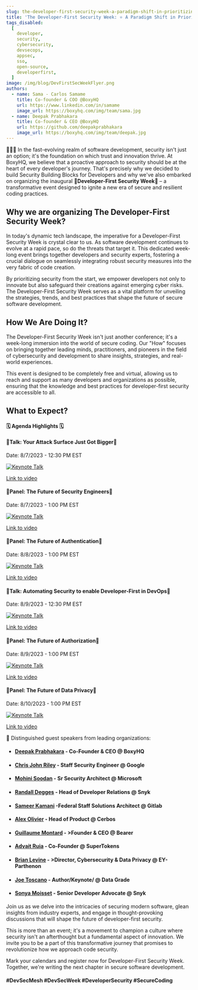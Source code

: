 ```yaml
---
slug: the-developer-first-security-week-a-paradigm-shift-in-prioritizing-code-security
title: 'The Developer-First Security Week: ⭐ A Paradigm Shift in Prioritizing Code Security'
tags_disabled:
  [
    developer,
    security,
    cybersecurity,
    devsecops,
    appsec,
    sso,
    open-source,
    developerfirst,
  ]
image: /img/blog/DevFirstSecWeekFlyer.png
authors:
  - name: Sama - Carlos Samame
    title: Co-founder & COO @BoxyHQ
    url: https://www.linkedin.com/in/samame
    image_url: https://boxyhq.com/img/team/sama.jpg
  - name: Deepak Prabhakara
    title: Co-founder & CEO @BoxyHQ
    url: https://github.com/deepakprabhakara
    image_url: https://boxyhq.com/img/team/deepak.jpg
---
```


👩🏼‍💻 In the fast-evolving realm of software development, security isn't just an option; it's the foundation on which trust and innovation thrive. At BoxyHQ, we believe that a proactive approach to security should be at the heart of every developer's journey. That's precisely why we decided to build Security Building Blocks for Developers and why we've also embarked on organizing the inaugural 🌟**Developer-First Security Week**🌟 – a transformative event designed to ignite a new era of secure and resilient coding practices.

## Why we are organizing The Developer-First Security Week?

In today's dynamic tech landscape, the imperative for a Developer-First Security Week is crystal clear to us. As software development continues to evolve at a rapid pace, so do the threats that target it. This dedicated week-long event brings together developers and security experts, fostering a crucial dialogue on seamlessly integrating robust security measures into the very fabric of code creation.

By prioritizing security from the start, we empower developers not only to innovate but also safeguard their creations against emerging cyber risks. The Developer-First Security Week serves as a vital platform for unveiling the strategies, trends, and best practices that shape the future of secure software development.

## How We Are Doing It?

The Developer-First Security Week isn't just another conference; it's a week-long immersion into the world of secure coding. Our "How" focuses on bringing together leading minds, practitioners, and pioneers in the field of cybersecurity and development to share insights, strategies, and real-world experiences.

This event is designed to be completely free and virtual, allowing us to reach and support as many developers and organizations as possible, ensuring that the knowledge and best practices for developer-first security are accessible to all.

## What to Expect?

#### 🗓️ Agenda Highlights 🗓️

#### 🚨Talk: Your Attack Surface Just Got Bigger🚨

Date: 8/7/2023 - 12:30 PM EST
<a href="https://www.youtube.com/watch?v=qVECqnuw1H8">

![Keynote Talk](/img/blog/speaker-card-sonya-moisett.png)

<p style={{ textAlign: "center" }}>Link to video</p>
</a>

#### 🚨Panel: The Future of Security Engineers🚨

Date: 8/7/2023 - 1:00 PM EST
<a href="https://www.youtube.com/watch?v=PGmJyMJAKl0">

![Keynote Talk](/img/blog/the-future-of-security-engineers.png)

<p style={{ textAlign: "center" }}>Link to video</p>
</a>

#### 🚨Panel: The Future of Authentication🚨

Date: 8/8/2023 - 1:00 PM EST
<a href="https://www.youtube.com/watch?v=SKBhCe_V27g">

![Keynote Talk](/img/blog/the-future-of-authentication.png)

<p style={{ textAlign: "center" }}>Link to video</p>
</a>

#### 🚨Talk: Automating Security to enable Developer-First in DevOps🚨

Date: 8/9/2023 - 12:30 PM EST
<a href="https://www.youtube.com/watch?v=iyxvBcm86OY">

![Keynote Talk](/img/blog/speaker-card-mohini-soodan-keynote.png)

<p style={{ textAlign: "center" }}>Link to video</p>
</a>

#### 🚨Panel: The Future of Authorization🚨

Date: 8/9/2023 - 1:00 PM EST
<a href="https://www.youtube.com/watch?v=l1EFMYrIfUk">

![Keynote Talk](/img/blog/the-future-of-authorization.png)

<p style={{ textAlign: "center" }}>Link to video</p>
</a>

#### 🚨Panel: The Future of Data Privacy🚨

Date: 8/10/2023 - 1:00 PM EST
<a href="https://www.youtube.com/watch?v=4_NitExfFvs">

![Keynote Talk](/img/blog/the-future-of-data-privacy.png)

<p style={{ textAlign: "center" }}>Link to video</p>
</a>

🌟 Distinguished guest speakers from leading organizations:

- #### [Deepak Prabhakara](https://www.linkedin.com/in/deepakp/m) - Co-Founder & CEO @ BoxyHQ
- #### [Chris John Riley](https://www.linkedin.com/in/chrisjohnriley/) - Staff Security Engineer @ Google
- #### [Mohini Soodan](https://www.linkedin.com/in/mohini-soodan-47604958/) - Sr Security Architect @ Microsoft
- #### [Randall Degges](https://www.linkedin.com/in/rdegges/) - Head of Developer Relations @ Snyk
- #### [Sameer Kamani](https://about.gitlab.com/) -Federal Staff Solutions Architect @ Gitlab
- #### [Alex Olivier](https://www.linkedin.com/in/alexolivier/) - Head of Product @ Cerbos
- #### [Guillaume Montard](https://www.linkedin.com/in/guillaumemontard/) - >Founder & CEO @ Bearer
- #### [Advait Ruia](https://www.linkedin.com/in/advait-ruia-2aa52a85/) - Co-Founder @ SuperTokens
- #### [Brian Levine](https://www.linkedin.com/in/brian-levine-cyberlaw/) - >Director, Cybersecurity & Data Privacy @ EY-Parthenon
- #### [Joe Toscano](https://www.linkedin.com/in/realjoet/) - Author/Keynote/ @ Data Grade
- #### [Sonya Moisset](https://www.linkedin.com/in/sonyamoisset/) - Senior Developer Advocate @ Snyk

Join us as we delve into the intricacies of securing modern software, glean insights from industry experts, and engage in thought-provoking discussions that will shape the future of developer-first security.

This is more than an event; it's a movement to champion a culture where security isn't an afterthought but a fundamental aspect of innovation. We invite you to be a part of this transformative journey that promises to revolutionize how we approach code security.

Mark your calendars and register now for Developer-First Security Week. Together, we're writing the next chapter in secure software development.

#### #DevSecMesh #DevSecWeek #DeveloperSecurity #SecureCoding
